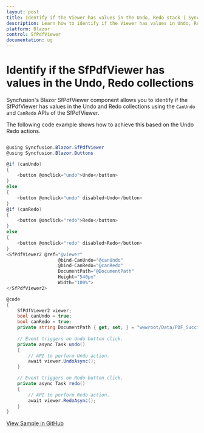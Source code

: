 ```yaml
---
layout: post
title: Identify if the Viewer has values in the Undo, Redo stack | Syncfusion
description: Learn how to identify if the Viewer has values in Undo, Redo stack in Syncfusion Blazor SfPdfViewer component and more.
platform: Blazor
control: SfPdfViewer
documentation: ug
---
```


# Identify if the SfPdfViewer has values in the Undo, Redo collections

Syncfusion's Blazor SfPdfViewer component allows you to identify if the SfPdfViewer has values in the Undo and Redo collections using the `CanUndo` and `CanRedo` APIs of the SfPdfViewer.

The following code example shows how to achieve this based on the Undo Redo actions.

```csharp

@using Syncfusion.Blazor.SfPdfViewer
@using Syncfusion.Blazor.Buttons

@if (canUndo)
{
    <button @onclick="undo">Undo</button>
}
else
{
    <button @onclick="undo" disabled>Undo</button>
}
@if (canRedo)
{
    <button @onclick="redo">Redo</button>
}
else
{
    <button @onclick="redo" disabled>Redo</button>
}
<SfPdfViewer2 @ref="@viewer"
                   @bind-CanUndo="@canUndo"
                   @bind-CanRedo="@canRedo"
                   DocumentPath="@DocumentPath"
                   Height="540px"
                   Width="100%">
</SfPdfViewer2>

@code 
{
    SfPdfViewer2 viewer;
    bool canUndo = true;
    bool canRedo = true;
    private string DocumentPath { get; set; } = "wwwroot/Data/PDF_Succinctly.pdf";
    
    // Event triggers on Undo button click.
    private async Task undo()
    {
        // API to perform Undo action.
        await viewer.UndoAsync();
    }

    // Event triggers on Redo button click.
    private async Task redo()
    {
        // API to perform Redo action.
        await viewer.RedoAsync();
    }
}

```

[View Sample in GitHub](https://github.com/SyncfusionExamples/blazor-pdf-viewer-examples/tree/master/Common/Identify%20the%20PdfViewer%20has%20Undo%2C%20Redo%20-%20SfPdfViewer)